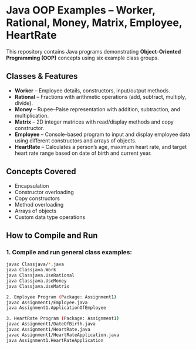 # Java OOP Examples – Worker, Rational, Money, Matrix, Employee, HeartRate

This repository contains Java programs demonstrating **Object-Oriented Programming (OOP)** concepts using six example class groups.

## Classes & Features

- **Worker** – Employee details, constructors, input/output methods.  
- **Rational** – Fractions with arithmetic operations (add, subtract, multiply, divide).  
- **Money** – Rupee–Paise representation with addition, subtraction, and multiplication.  
- **Matrix** – 2D integer matrices with read/display methods and copy constructor.  
- **Employee** – Console-based program to input and display employee data using different constructors and arrays of objects.  
- **HeartRate** – Calculates a person’s age, maximum heart rate, and target heart rate range based on date of birth and current year.  

## Concepts Covered

- Encapsulation  
- Constructor overloading  
- Copy constructors  
- Method overloading  
- Arrays of objects  
- Custom data type operations  

## How to Compile and Run

### 1. Compile and run general class examples:
```bash
javac Classjava/*.java
java Classjava.Work
java Classjava.UseRational
java Classjava.UseMoney
java Classjava.UseMatrix

2. Employee Program (Package: Assignment1)
javac Assignment1/Employee.java
java Assignment1.ApplicationOfEmployee

3. HeartRate Program (Package: Assignment1)
javac Assignment1/DateOfBirth.java
javac Assignment1/HeartRate.java
javac Assignment1/HeartRateApplication.java
java Assignment1.HeartRateApplication

